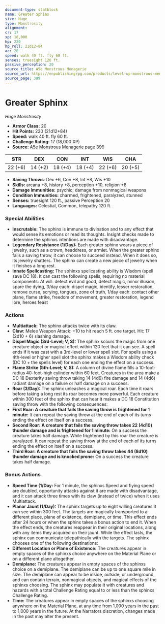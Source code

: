```yaml
---
document-type: statblock
name: Greater Sphinx
size: Huge
type: Monstrosity
alignment: 
cr: 17
xp: 18,000
hp: 220
hp_roll: 21d12+84
ac: 20
speed: walk 40 ft. fly 60 ft.
senses: truesight 120 ft. 
passive_perception: 20
source_title: A5e Monstrous Menagerie
source_url: https://enpublishingrpg.com/products/level-up-monstrous-menagerie-a5e
source_page: 399
---
```


# Greater Sphinx

*Huge* *Monstrosity*

- **Armor Class:** 20
- **Hit Points:** 220 (21d12+84)
- **Speed:** walk 40 ft. fly 60 ft.
- **Challenge Rating:** 17 (18,000 XP)
- **Source:** [A5e Monstrous Menagerie](https://enpublishingrpg.com/products/level-up-monstrous-menagerie-a5e) page 399

| STR | DEX | CON | INT | WIS | CHA |
| --- | --- | --- | --- | --- | --- |
| 22 (+6) | 14 (+2) | 18 (+4) | 18 (+4) | 22 (+6) | 20 (+5) |

- **Saving Throws**: Dex +6, Con +8, Int +8, Wis +10
- **Skills:** arcana +8, history +8, perception +10, religion +8
- **Damage Immunities:** psychic; damage from nonmagical weapons
- **Condition Immunities:** charmed, frightened, paralyzed, stunned
- **Senses:** truesight 120 ft., passive Perception 20
- **Languages:** Celestial, Common, telepathy 120 ft.

### Special Abilities

- **Inscrutable:** The sphinx is immune to divination and to any effect that would sense its emotions or read its thoughts. Insight checks made to determine the sphinxs intentions are made with disadvantage.
- **Legendary Resistance (1/Day):** Each greater sphinx wears a piece of jewelry, such as a crown, headdress, or armlet. When the greater sphinx fails a saving throw, it can choose to succeed instead. When it does so, its jewelry shatters. The sphinx can create a new piece of jewelry when it finishes a long rest.
- **Innate Spellcasting:** The sphinxs spellcasting ability is Wisdom (spell save DC 18). It can cast the following spells, requiring no material components: At will: detect evil and good, detect magic, minor illusion, spare the dying, 3/day each: dispel magic, identify, lesser restoration, remove curse, scrying, tongues, zone of truth, 1/day each: contact other plane, flame strike, freedom of movement, greater restoration, legend lore, heroes feast

### Actions

- **Multiattack:** The sphinx attacks twice with its claw.
- **Claw:** Melee Weapon Attack: +10 to hit  reach 5 ft.  one target. Hit: 17 (2d10 + 6) slashing damage.
- **Dispel Magic (3rd-Level; V, S):** The sphinx scours the magic from one creature  object  or magical effect within 120 feet that it can see. A spell ends if it was cast with a 3rd-level or lower spell slot. For spells using a 4th-level or higher spell slot  the sphinx makes a Wisdom ability check (DC 10 + the spells level) for each one  ending the effect on a success.
- **Flame Strike (5th-Level; V, S):** A column of divine flame fills a 10-foot-radius  40-foot-high cylinder within 60 feet. Creatures in the area make a DC 18 Dexterity saving throw  taking 14 (4d6) fire damage and 14 (4d6) radiant damage on a failure or half damage on a success.
- **Roar (3/Day):** The sphinx unleashes a magical roar. Each time it roars before taking a long rest  its roar becomes more powerful. Each creature within 300 feet of the sphinx that can hear it makes a DC 18 Constitution saving throw with the following consequences:
- **First Roar: A creature that fails the saving throw is frightened for 1 minute:** It can repeat the saving throw at the end of each of its turns  ending the effect on itself on a success.
- **Second Roar: A creature that fails the saving throw takes 22 (4d10) thunder damage and is frightened for 1 minute:** On a success  the creature takes half damage. While frightened by this roar  the creature is paralyzed. It can repeat the saving throw at the end of each of its turns  ending the effect on itself on a success.
- **Third Roar: A creature that fails the saving throw takes 44 (8d10) thunder damage and is knocked prone:** On a success  the creature takes half damage.

### Bonus Actions

- **Speed Time (1/Day:** For 1 minute, the sphinxs Speed and flying speed are doubled, opportunity attacks against it are made with disadvantage, and it can attack three times with its claw (instead of twice) when it uses Multiattack.
- **Planar Jaunt (1/Day):** The sphinx targets up to eight willing creatures it can see within 300 feet. The targets are magically transported to a different place, plane of existence, demiplane, or time. This effect ends after 24 hours or when the sphinx takes a bonus action to end it. When the effect ends, the creatures reappear in their original locations, along with any items they acquired on their jaunt. While the effect lasts, the sphinx can communicate telepathically with the targets. The sphinx chooses one of the following destinations:
- **Different Location or Plane of Existence:** The creatures appear in empty spaces of the sphinxs choice anywhere on the Material Plane or on a different plane altogether.
- **Demiplane:** The creatures appear in empty spaces of the sphinxs choice on a demiplane. The demiplane can be up to one square mile in size. The demiplane can appear to be inside, outside, or underground, and can contain terrain, nonmagical objects, and magical effects of the sphinxs choosing. The sphinx may populate it with creatures and hazards with a total Challenge Rating equal to or less than the sphinxs Challenge Rating.
- **Time:** The creatures appear in empty spaces of the sphinxs choosing anywhere on the Material Plane, at any time from 1,000 years in the past to 1,000 years in the future. At the Narrators discretion, changes made in the past may alter the present.
